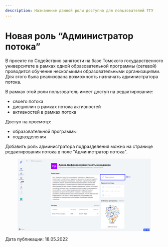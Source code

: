 ```yaml
---
description: Назначение данной роли доступно для пользователей ТГУ
---
```


# Новая роль “Администратор потока”

В проекте по Содействию занятости на базе Томского государственного университете в рамках одной образовательной программы (сетевой) проводится обучение несколькими образовательными организациями. Для этого была реализована возможность назначать администратора потока.&#x20;

В рамках этой роли пользователь имеет доступ на редактирование:&#x20;

* своего потока
* дисциплин в рамках потока активностей
* активностей в рамках потока

Доступ на просмотр:

* образовательной программы
* подразделения

Добавить роль администратора подразделения можно на странице редактирования потока в поле "Администратор потока".

<figure><img src="../../.gitbook/assets/image (624).png" alt=""><figcaption></figcaption></figure>

Дата публикации: 18.05.2022
